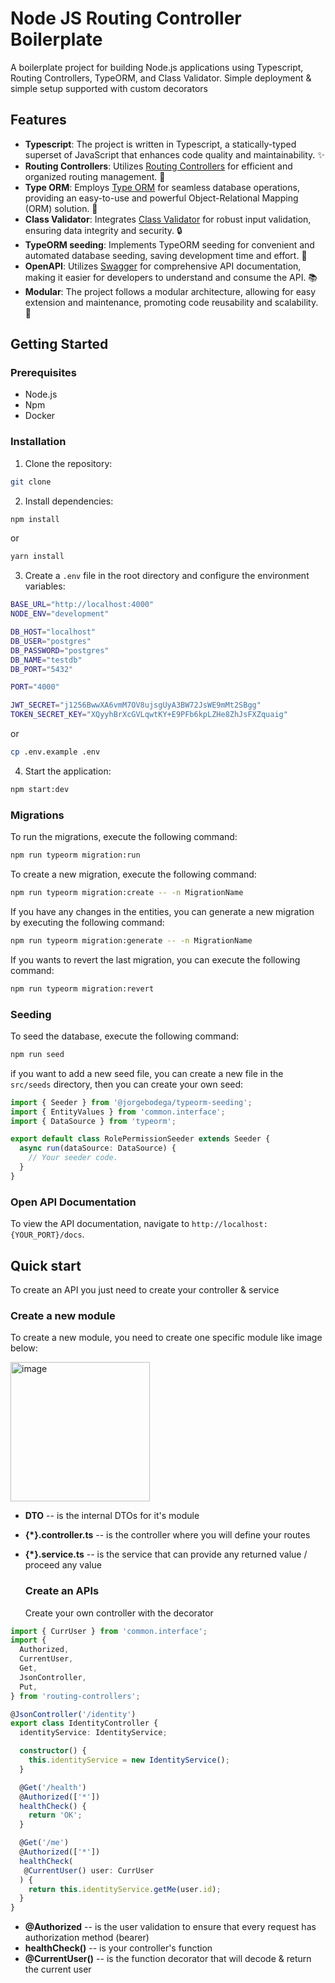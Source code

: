 # Node JS Routing Controller Boilerplate

A boilerplate project for building Node.js applications using Typescript, Routing Controllers, TypeORM, and Class Validator. Simple deployment & simple setup supported with custom decorators

## Features

- **Typescript**: The project is written in Typescript, a statically-typed superset of JavaScript that enhances code quality and maintainability. ✨
- **Routing Controllers**: Utilizes [Routing Controllers](https://github.com/typestack/routing-controllers) for efficient and organized routing management. 🚀
- **Type ORM**: Employs [Type ORM](https://typeorm.io/) for seamless database operations, providing an easy-to-use and powerful Object-Relational Mapping (ORM) solution. 💪
- **Class Validator**: Integrates [Class Validator](https://github.com/typestack/class-validator) for robust input validation, ensuring data integrity and security. 🔒
- **TypeORM seeding**: Implements TypeORM seeding for convenient and automated database seeding, saving development time and effort. 🌱
- **OpenAPI**: Utilizes [Swagger](https://swagger.io/) for comprehensive API documentation, making it easier for developers to understand and consume the API. 📚
- **Modular**: The project follows a modular architecture, allowing for easy extension and maintenance, promoting code reusability and scalability. 🧩

## Getting Started

### Prerequisites

- Node.js
- Npm
- Docker

### Installation

1. Clone the repository:

```bash
git clone
```

2. Install dependencies:

```bash
npm install
```

or

```bash
yarn install
```

3. Create a `.env` file in the root directory and configure the environment variables:

```bash
BASE_URL="http://localhost:4000"
NODE_ENV="development"

DB_HOST="localhost"
DB_USER="postgres"
DB_PASSWORD="postgres"
DB_NAME="testdb"
DB_PORT="5432"

PORT="4000"

JWT_SECRET="j1256BwwXA6vmM7OV8ujsgUyA3BW72JsWE9mMt2SBgg"
TOKEN_SECRET_KEY="XQyyhBrXcGVLqwtKY+E9PFb6kpLZHe8ZhJsFXZquaig"
```

or

```bash
cp .env.example .env
```

4. Start the application:

```bash
npm start:dev
```

### Migrations

To run the migrations, execute the following command:

```bash
npm run typeorm migration:run
```

To create a new migration, execute the following command:

```bash
npm run typeorm migration:create -- -n MigrationName
```

If you have any changes in the entities, you can generate a new migration by executing the following command:

```bash
npm run typeorm migration:generate -- -n MigrationName
```

If you wants to revert the last migration, you can execute the following command:

```bash
npm run typeorm migration:revert
```

### Seeding

To seed the database, execute the following command:

```bash
npm run seed
```

if you want to add a new seed file, you can create a new file in the `src/seeds` directory, then you can create your own seed:

```typescript
import { Seeder } from '@jorgebodega/typeorm-seeding';
import { EntityValues } from 'common.interface';
import { DataSource } from 'typeorm';

export default class RolePermissionSeeder extends Seeder {
  async run(dataSource: DataSource) {
    // Your seeder code.
  }
}
```

### Open API Documentation

To view the API documentation, navigate to `http://localhost:{YOUR_PORT}/docs`.

## Quick start

To create an API you just need to create your controller & service

### Create a new module

To create a new module, you need to create one specific module like image below:

<img width="223" alt="image" src="https://github.com/rashgaroth/node-typeorm-decorator-boilerplate/assets/50513263/f9328000-fbbf-47d1-b961-79a863da9bbc">

- **DTO** -- is the internal DTOs for it's module
- **{*}.controller.ts** -- is the controller where you will define your routes
- **{*}.service.ts** -- is the service that can provide any returned value / proceed any value

  ### Create an APIs

  Create your own controller with the decorator

```typescript
import { CurrUser } from 'common.interface';
import {
  Authorized,
  CurrentUser,
  Get,
  JsonController,
  Put,
} from 'routing-controllers';

@JsonController('/identity')
export class IdentityController {
  identityService: IdentityService;

  constructor() {
    this.identityService = new IdentityService();
  }

  @Get('/health')
  @Authorized(['*'])
  healthCheck() {
    return 'OK';
  }

  @Get('/me')
  @Authorized(['*'])
  healthCheck(
   @CurrentUser() user: CurrUser
  ) {
    return this.identityService.getMe(user.id);
  }
}
```

- **@Authorized** -- is the user validation to ensure that every request has authorization method (bearer)
- **healthCheck()** -- is your controller's function
- **@CurrentUser()** -- is the function decorator that will decode & return the current user 
